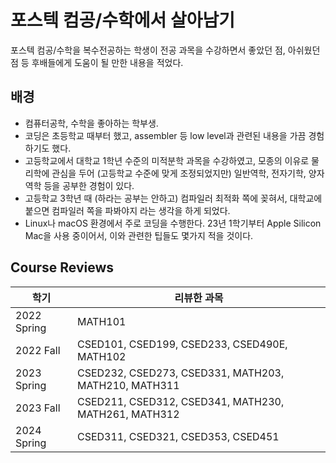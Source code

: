 # 포스텍 컴공/수학에서 살아남기

포스텍 컴공/수학을 복수전공하는 학생이 전공 과목을 수강하면서 좋았던 점, 아쉬웠던 점 등 후배들에게 도움이 될 만한 내용을 적었다.

## 배경

- 컴퓨터공학, 수학을 좋아하는 학부생.
- 코딩은 초등학교 때부터 했고, assembler 등 low level과 관련된 내용을 가끔 경험하기도 했다.
- 고등학교에서 대학교 1학년 수준의 미적분학 과목을 수강하였고, 모종의 이유로 물리학에 관심을 두어 (고등학교 수준에 맞게 조정되었지만) 일반역학, 전자기학, 양자역학 등을 공부한 경험이 있다.
- 고등학교 3학년 때 (하라는 공부는 안하고) 컴파일러 최적화 쪽에 꽂혀서, 대학교에 붙으면 컴파일러 쪽을 파봐야지 라는 생각을 하게 되었다.
- Linux나 macOS 환경에서 주로 코딩을 수행한다. 23년 1학기부터 Apple Silicon Mac을 사용 중이어서, 이와 관련한 팁들도 몇가지 적을 것이다.

## Course Reviews

| 학기        | 리뷰한 과목                                          |
| ----------- | ---------------------------------------------------- |
| 2022 Spring | MATH101                                              |
| 2022 Fall   | CSED101, CSED199, CSED233, CSED490E, MATH102         |
| 2023 Spring | CSED232, CSED273, CSED331, MATH203, MATH210, MATH311 |
| 2023 Fall   | CSED211, CSED312, CSED341, MATH230, MATH261, MATH312 |
| 2024 Spring | CSED311, CSED321, CSED353, CSED451                   |
